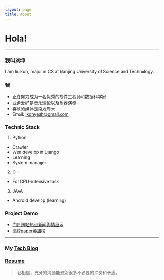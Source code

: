 ```yaml
---
layout: page
title: About
---
```


# Hola!
****

### 我叫刘坤
I am liu kun, major in CS at Nanjing University of Science and Technology.

### 我
* 正在努力成为一名优秀的软件工程师和数据科学家
* 业余爱好是音乐理论以及乐器演奏
* 喜欢的媒体是南方周末
* Email: lkohyeah@gmail.com

### Technic Stack
1. Python 
  * Crawler
  * Web develop in Django
  * Learning
  * System manager
2. C++
  * For CPU-intensive task
3. JAVA
  * Android develop (learning)

### Project Demo
* [门户网站热点新闻舆情展示](http://115.159.108.164:8080/news/)
* [高校paper英雄榜](http://115.159.108.164:9080/researcher)

****

### My [Tech Blog](http://www.cnblogs.com/learn-to-rock/)

### [Resume](http://tofind.space/public/resume.pdf)

> 我相信，充分的沟通能避免很多不必要的冲突和矛盾。

